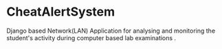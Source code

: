 # CheatAlertSystem
Django based Network(LAN) Application for analysing and monitoring  the student's activity during computer based lab examinations .  
